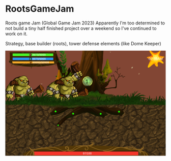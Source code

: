 # RootsGameJam
Roots game Jam (Global Game Jam 2023)
Apparently I'm too determined to not build a tiny half finished project over a weekend so I've continued to work on it.

Strategy, base builder (roots), tower defense elements (like Dome Keeper)

![](https://github.com/pantherNZ/RootsGameJam/blob/main/media/screenshot.png)  
